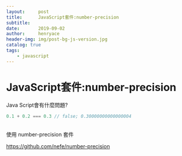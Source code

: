 ```yaml
---
layout:     post
title:      JavaScript套件:number-precision  
subtitle:   
date:       2019-09-02
author:     henryace
header-img: img/post-bg-js-version.jpg
catalog: true
tags:
    - javascript
---
```

# JavaScript套件:number-precision  

Java Script會有什麼問題?

```js
0.1 + 0.2 === 0.3 // false; 0.30000000000000004
```
<br>使用 number-precision 套件

<https://github.com/nefe/number-precision><br>
